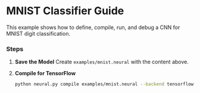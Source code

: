 # MNIST Classifier Guide

This example shows how to define, compile, run, and debug a CNN for MNIST digit classification.

### Steps

1. **Save the Model**
   Create `examples/mnist.neural` with the content above.

2. **Compile for TensorFlow**
   ```bash
   python neural.py compile examples/mnist.neural --backend tensorflow --output examples/mnist_tf.py
